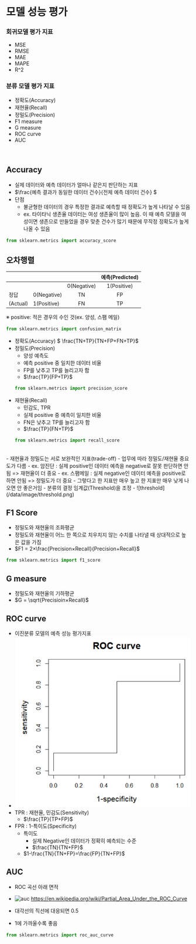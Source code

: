 # 모델 성능 평가

### 회귀모델 평가 지표
- MSE
- RMSE
- MAE
- MAPE
- R^2

### 분류 모델 평가 지표
- 정확도(Accuracy)
- 재현율(Recall)
- 정밀도(Precision)
- F1 measure
- G measure
- ROC curve
- AUC

<br>

## Accuracy
- 실제 데이터와 예측 데이터가 얼마나 같은지 판단하는 지표
- $\frac{예측 결과가 동일한 데이터 건수}{전체 예측 데이터 건수} $
- 단점
    - 불균형한 데이터의 경우 특정한 결과로 예측할 때 정확도가 높게 나타날 수 있음
    - ex. 타이타닉 생존율 데이터는 여성 생존율이 많이 높음. 이 때 예측 모델을 여성이면 생존으로 만들었을 경우 맞춘 건수가 많기 때문에 무작정 정확도가 높게 나올 수 있음
```python
from sklearn.metrics import accuracy_score
```


## 오차행렬
||||예측(Predicted)|
|---|---|:---:|:---:|
|||0(Negative)|1(Positive)|
|정답|0(Negative)|TN|FP|
|(Actual)|1(Positive)|FN|TP|
※ positive: 적은 경우의 수인 것(ex. 양성, 스팸 메일)
```python
from sklearn.metrics import confusion_matrix
```

- 정확도(Accuracy)
$ \frac{TN+TP}{TN+FP+FN+TP}$
- 정밀도(Precision)
    - 양성 예측도
    - 예측 positive 중 일치한 데이터 비율
    - FP를 낮추고 TP를 늘리고자 함
    - $\frac{TP}{FP+TP}$
    ```python
    from sklearn.metrics import precision_score
    ```
- 재현율(Recall)
    - 민감도, TPR
    - 실제 positive 중 예측이 일치한 비율
    - FN은 낮추고 TP를 늘리고자 함
    - $\frac{TP}{FN+TP}$
    ```python
    from sklearn.metrics import recall_score
    ```
<br>
- 재현율과 정밀도는 서로 보완적인 지표(trade-off)
- 업무에 따라 정밀도/재현율 중요도가 다름
    - ex. 암진단 : 실제 positive인 데이터 예측을 negative로 잘못 판단하면 안됨 => 재현율이 더 중요
    - ex. 스팸메일 : 실제 negative인 데이터 예측을 positive로 하면 안됨 => 정밀도가 더 중요
- 그렇다고 한 지표만 매우 높고 한 지표만 매우 낮게 나오면 안 좋은거임
- 분류의 결정 임계값(Threshold)을 조정
- ![threshold](/data/image/threshold.png)

## F1 Score
- 정밀도와 재현율의 조화평균
- 정밀도와 재현율이 어느 한 쪽으로 치우치지 않는 수치를 나타낼 때 상대적으로 높은 값을 가짐
- $F1 = 2×\frac{Precision×Recall}{Precision+Recall}$
```python
from sklearn.metrics import f1_score
```

## G measure
- 정밀도와 재현율의 기하평균
- $G = \sqrt{Precisioin×Recall}$

## ROC curve
- 이진분류 모델의 예측 성능 평가지표
- ![roccurve](data/image/roccurve.png)
- TPR : 재현율, 민감도(Sensitivity)
    - $\frac{TP}{TP+FP}$
- FPR : 1-특이도(Specificity)
    - 특이도
        - 실제 Negative인 데이터가 정확히 예측되는 수준
        - $\frac{TN}{TN+FP}$
    - $1-\frac{TN}{TN+FP}=\frac{FP}{TN+FP}$


## AUC
- ROC 곡선 아래 면적
- ![auc](https://upload.wikimedia.org/wikipedia/commons/6/63/Basic_AUC_annotated.png)
https://en.wikipedia.org/wiki/Partial_Area_Under_the_ROC_Curve

- 대각선의 직선에 대응되면 0.5
- 1에 가까울수록 좋음
```python
from sklearn.metrics import roc_auc_curve
```